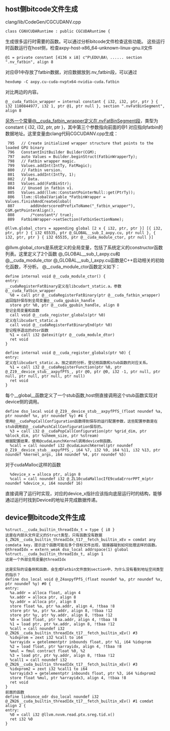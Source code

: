 ## host侧bitcode文件生成
clang/lib/CodeGen/CGCUDANV.cpp
```
class CGNVCUDARuntime : public CGCUDARuntime {
```
生成很多运行时需要的函数。可以通过分析bitcode文件检查这些功能。
这些运行时函数运行在host侧，检查axpy-host-x86_64-unknown-linux-gnu.ll文件
```
@1 = private constant [4136 x i8] c"P\EDU\BA\ ...... section ".nv_fatbin", align 8
```
对应@1中存放了fatbin数据，对应数据放到.nv_fatbin段，可以通过
```
hexdump -C axpy.cu-cuda-nvptx64-nvidia-cuda.fatbin
```
对比两边的内容。
```
@__cuda_fatbin_wrapper = internal constant { i32, i32, ptr, ptr } { i32 1180844977, i32 1, ptr @1, ptr null }, section ".nvFatBinSegment", align 8
```
另外一个常量@__cuda_fatbin_wrapper定义在.nvFatBinSegment段，类型为constant { i32, i32, ptr, ptr }，其中第三个参数指向前面的@1
对应指向fatbin的数据地址。这里变量由clang代码CGCUDANV.cpp生成：
```
 795   // Create initialized wrapper structure that points to the loaded GPU binary
 796   ConstantInitBuilder Builder(CGM);
 797   auto Values = Builder.beginStruct(FatbinWrapperTy);
 798   // Fatbin wrapper magic.
 799   Values.addInt(IntTy, FatMagic);
 800   // Fatbin version.
 801   Values.addInt(IntTy, 1);
 802   // Data.
 803   Values.add(FatBinStr);
 804   // Unused in fatbin v1.
 805   Values.add(llvm::ConstantPointerNull::get(PtrTy));
 806   llvm::GlobalVariable *FatbinWrapper = Values.finishAndCreateGlobal(
 807       addUnderscoredPrefixToName("_fatbin_wrapper"), CGM.getPointerAlign(),
 808       /*constant*/ true);
 809   FatbinWrapper->setSection(FatbinSectionName);
```
```
@llvm.global_ctors = appending global [2 x { i32, ptr, ptr }] [{ i32, ptr, ptr } { i32 65535, ptr @_GLOBAL__sub_I_axpy.cu, ptr null }, { i32, ptr, ptr } { i32 65535, ptr @__cuda_module_ctor, ptr null }]
```
@llvm.global_ctors是系统定义的全局变量，包括了系统定义的constructor函数列表。这里定义了2个函数
@_GLOBAL__sub_I_axpy.cu和@__cuda_module_ctor
@_GLOBAL__sub_I_axpy.cu函数是C++启动相关的初始化函数，不分析。
@__cuda_module_ctor函数定义如下：
```
define internal void @__cuda_module_ctor() {
entry:
__cudaRegisterFatBinary定义在libcudart_static.a，参数@__cuda_fatbin_wrapper
  %0 = call ptr @__cudaRegisterFatBinary(ptr @__cuda_fatbin_wrapper)
返回指针保存到全局变量@__cuda_gpubin_handle
  store ptr %0, ptr @__cuda_gpubin_handle, align 8
登记全局变量和函数
  call void @__cuda_register_globals(ptr %0)
定义在libcudart_static.a
  call void @__cudaRegisterFatBinaryEnd(ptr %0)
登记程序退出的dtor函数
  %1 = call i32 @atexit(ptr @__cuda_module_dtor)
  ret void
}
```
```
define internal void @__cuda_register_globals(ptr %0) {
entry:
定义在libcudart_static.a，按之前的分析，登记核函数和stub函数的对应关系。
  %1 = call i32 @__cudaRegisterFunction(ptr %0, ptr @_Z19__device_stub__axpyfPfS_, ptr @0, ptr @0, i32 -1, ptr null, ptr null, ptr null, ptr null, ptr null)
  ret void
}
```
每个__global__函数定义了一个stub函数,host侧直接调用这个stub函数实现对device侧的调用。
```
define dso_local void @_Z19__device_stub__axpyfPfS_(float noundef %a, ptr noundef %x, ptr noundef %y) #4 {
使用@__cudaPopCallConfiguration函数得到保存的运行配置参数，这些配置参数是在stub调用前@__cudaPushCallConfiguration保存的。
  %3 = call i32 @__cudaPopCallConfiguration(ptr %grid_dim, ptr %block_dim, ptr %shmem_size, ptr %stream)
根据配置结果，使用@cudaLaunchKernel调用device侧函数。
  %call = call noundef i32 @cudaLaunchKernel(ptr noundef @_Z19__device_stub__axpyfPfS_, i64 %7, i32 %9, i64 %11, i32 %13, ptr noundef %kernel_args, i64 noundef %4, ptr noundef %5)
```
对于cudaMalloc这样的函数
```
  %device_x = alloca ptr, align 8
  %call = call noundef i32 @_ZL10cudaMallocIfE9cudaErrorPPT_m(ptr noundef %device_x, i64 noundef 16)
```
直接调用了运行时实现，对应的device_x指针应该指向底层运行时的结构，能够通过运行时找到Device的地址并完成数据传递。

## device侧bitcode文件生成
```
%struct.__cuda_builtin_threadIdx_t = type { i8 }
这是在内部头文件定义的Struct类型，只有函数没有数据
$_ZN26__cuda_builtin_threadIdx_t17__fetch_builtin_xEv = comdat any
comdata key，提示这个函数可能在多个目标文件出现，链接器碰到如何处理这样的函数。
@threadIdx = extern_weak dso_local addrspace(1) global %struct.__cuda_builtin_threadIdx_t, align 1
这是一个外部全局变量@threadIdx

这是实际的设备侧和函数，会生成Fatbin文件放到section中，为什么没有看到地址空间类型的指示？
define dso_local void @_Z4axpyfPfS_(float noundef %a, ptr noundef %x, ptr noundef %y) #0 {
entry:
  %a.addr = alloca float, align 4
  %x.addr = alloca ptr, align 8
  %y.addr = alloca ptr, align 8
  store float %a, ptr %a.addr, align 4, !tbaa !8
  store ptr %x, ptr %x.addr, align 8, !tbaa !12
  store ptr %y, ptr %y.addr, align 8, !tbaa !12
  %0 = load float, ptr %a.addr, align 4, !tbaa !8
  %1 = load ptr, ptr %x.addr, align 8, !tbaa !12
  %call = call noundef i32 @_ZN26__cuda_builtin_threadIdx_t17__fetch_builtin_xEv() #3
  %idxprom = zext i32 %call to i64
  %arrayidx = getelementptr inbounds float, ptr %1, i64 %idxprom
  %2 = load float, ptr %arrayidx, align 4, !tbaa !8
  %mul = fmul contract float %0, %2
  %3 = load ptr, ptr %y.addr, align 8, !tbaa !12
  %call1 = call noundef i32 @_ZN26__cuda_builtin_threadIdx_t17__fetch_builtin_xEv() #3
  %idxprom2 = zext i32 %call1 to i64
  %arrayidx3 = getelementptr inbounds float, ptr %3, i64 %idxprom2
  store float %mul, ptr %arrayidx3, align 4, !tbaa !8
  ret void
}
前面的函数
define linkonce_odr dso_local noundef i32 @_ZN26__cuda_builtin_threadIdx_t17__fetch_builtin_xEv() #1 comdat align 2 {
entry:
  %0 = call i32 @llvm.nvvm.read.ptx.sreg.tid.x()
  ret i32 %0
}
```




